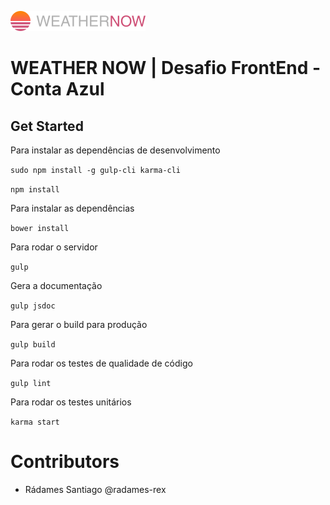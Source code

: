 ![Project Logo](src/assets/images/logo.svg)

# WEATHER NOW | Desafio FrontEnd - Conta Azul

## Get Started

Para instalar as dependências de desenvolvimento

`sudo npm install -g gulp-cli karma-cli`

`npm install`

Para instalar as dependências

`bower install`

Para rodar o servidor

`gulp`

Gera a documentação

`gulp jsdoc`

Para gerar o build para produção

`gulp build`

Para rodar os testes de qualidade de código

`gulp lint`

Para rodar os testes unitários

`karma start`

# Contributors

-   Rádames Santiago @radames-rex
